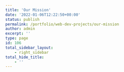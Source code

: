 ```yaml
---
title: 'Our Mission'
date: '2022-01-06T12:22:50+00:00'
status: publish
permalink: /portfolio/web-dev-projects/our-mission
author: admin
excerpt: ''
type: page
id: 106
total_sidebar_layout:
    - right_sidebar
total_hide_title:
    - ''
---
```

<!DOCTYPE html PUBLIC "-//W3C//DTD HTML 4.0 Transitional//EN" "http://www.w3.org/TR/REC-html40/loose.dtd">
<?xml encoding="UTF-8">
